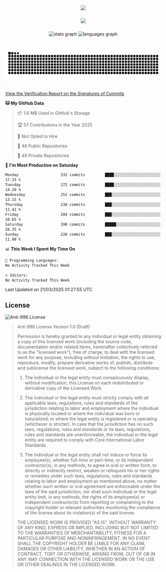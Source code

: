 ###

<div align="center">
  <img src="https://github-widgetbox.vercel.app/api/profile?username=kazutoiris&data=followers,repositories,stars,commits"  />
</div>

###

<div align="center">
  <img src="https://profile-counter.glitch.me/kazutoiris/count.svg?"  />
</div>

###

<div align="center">
  <img src="https://github-readme-stats.vercel.app/api?username=kazutoiris&hide_title=false&hide_rank=false&show_icons=true&include_all_commits=true&count_private=true&disable_animations=false&theme=default&locale=en&hide_border=false" height="150" alt="stats graph"  />
  <img src="https://github-readme-stats.vercel.app/api/top-langs?username=kazutoiris&locale=en&hide_title=false&layout=compact&card_width=320&langs_count=5&theme=default&hide_border=true" height="150" alt="languages graph"  />
</div>

###

<br clear="both">

<img src="https://raw.githubusercontent.com/kazutoiris/kazutoiris/output/snake.svg" alt="Snake animation" />

###

[View the Verification Report on the Signatures of Commits](https://github.com/kazutoiris/kazutoiris/actions/workflows/waka-readme.yml)

<!--START_SECTION:waka-->
**🐱 My GitHub Data** 

> 📦 1.6 MB Used in GitHub's Storage 
 > 
> 🏆 57 Contributions in the Year 2025
 > 
> 🚫 Not Opted to Hire
 > 
> 📜 48 Public Repositories 
 > 
> 🔑 49 Private Repositories 
 > 
📅 **I'm Most Productive on Saturday** 

```text
Monday                   332 commits         ████░░░░░░░░░░░░░░░░░░░░░   17.33 % 
Tuesday                  272 commits         ████░░░░░░░░░░░░░░░░░░░░░   14.20 % 
Wednesday                252 commits         ███░░░░░░░░░░░░░░░░░░░░░░   13.15 % 
Thursday                 238 commits         ███░░░░░░░░░░░░░░░░░░░░░░   12.42 % 
Friday                   204 commits         ███░░░░░░░░░░░░░░░░░░░░░░   10.65 % 
Saturday                 390 commits         █████░░░░░░░░░░░░░░░░░░░░   20.35 % 
Sunday                   228 commits         ███░░░░░░░░░░░░░░░░░░░░░░   11.90 % 
```


📊 **This Week I Spent My Time On** 

```text
💬 Programming Languages: 
No Activity Tracked This Week

🔥 Editors: 
No Activity Tracked This Week
```


 Last Updated on 21/03/2025 01:27:55 UTC
<!--END_SECTION:waka-->

## License

![Anti-996 License](https://img.shields.io/badge/license-Anti--996%20License-blue)

>  Anti 996 License Version 1.0 (Draft)
>
>  Permission is hereby granted to any individual or legal entity obtaining a copy
>  of this licensed work (including the source code, documentation and/or related
>  items, hereinafter collectively referred to as the "licensed work"), free of
>  charge, to deal with the licensed work for any purpose, including without
>  limitation, the rights to use, reproduce, modify, prepare derivative works of,
>  publish, distribute and sublicense the licensed work, subject to the following
>  conditions:
>
> 1. The individual or the legal entity must conspicuously display, without
>       modification, this License on each redistributed or derivative copy of the
>       Licensed Work.
>
> 2. The individual or the legal entity must strictly comply with all applicable
>       laws, regulations, rules and standards of the jurisdiction relating to
>       labor and employment where the individual is physically located or where
>       the individual was born or naturalized; or where the legal entity is
>       registered or is operating (whichever is stricter). In case that the
>       jurisdiction has no such laws, regulations, rules and standards or its
>       laws, regulations, rules and standards are unenforceable, the individual
>       or the legal entity are required to comply with Core International Labor
>       Standards.
>
> 3. The individual or the legal entity shall not induce or force its
>       employee(s), whether full-time or part-time, or its independent
>       contractor(s), in any methods, to agree in oral or written form,
>       to directly or indirectly restrict, weaken or relinquish his or
>       her rights or remedies under such laws, regulations, rules and
>       standards relating to labor and employment as mentioned above,
>       no matter whether such written or oral agreement are enforceable
>       under the laws of the said jurisdiction, nor shall such individual
>       or the legal entity limit, in any methods, the rights of its employee(s)
>       or independent contractor(s) from reporting or complaining to the copyright
>       holder or relevant authorities monitoring the compliance of the license
>       about its violation(s) of the said license.
>
>  THE LICENSED WORK IS PROVIDED "AS IS", WITHOUT WARRANTY OF ANY KIND, EXPRESS OR
>  IMPLIED, INCLUDING BUT NOT LIMITED TO THE WARRANTIES OF MERCHANTABILITY, FITNESS
>  FOR A PARTICULAR PURPOSE AND NONINFRINGEMENT. IN NO EVENT SHALL THE COPYRIGHT
>  HOLDER BE LIABLE FOR ANY CLAIM, DAMAGES OR OTHER LIABILITY, WHETHER IN AN ACTION
>  OF CONTRACT, TORT OR OTHERWISE, ARISING FROM, OUT OF OR IN ANY WAY CONNECTION
>  WITH THE LICENSED WORK OR THE USE OR OTHER DEALINGS IN THE LICENSED WORK.
